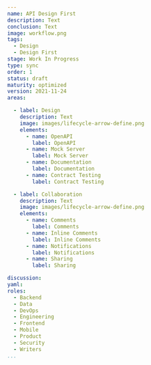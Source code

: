 ```yaml
---
name: API Design First
description: Text
conclusion: Text
image: workflow.png
tags:
  - Design
  - Design First
stage: Work In Progress
type: sync
order: 1
status: draft
maturity: optimized
version: 2021-11-24
areas:  

  - label: Design
    description: Text
    image: images/lifecycle-arrow-define.png
    elements:
      - name: OpenAPI
        label: OpenAPI
      - name: Mock Server
        label: Mock Server     
      - name: Documentation
        label: Documentation  
      - name: Contract Testing
        label: Contract Testing                                                            

  - label: Collaboration
    description: Text
    image: images/lifecycle-arrow-define.png
    elements:
      - name: Comments
        label: Comments
      - name: Inline Comments
        label: Inline Comments
      - name: Notifications
        label: Notifications  
      - name: Sharing
        label: Sharing          

discussion: 
yaml: 
roles:
  - Backend
  - Data
  - DevOps
  - Engineering
  - Frontend
  - Mobile
  - Product
  - Security
  - Writers
...
```

